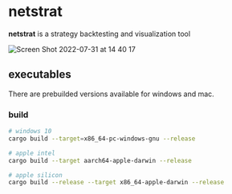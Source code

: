 # netstrat
**netstrat** is a strategy backtesting and visualization tool

![Screen Shot 2022-07-31 at 14 40 17](https://user-images.githubusercontent.com/32969427/182022345-0fd69e39-8f62-4aa0-a1cf-511cc2c36c21.png)

## executables
There are prebuilded versions available for windows and mac.

### build
```bash
# windows 10
cargo build --target=x86_64-pc-windows-gnu --release
```
```bash
# apple intel
cargo build --target aarch64-apple-darwin --release
```
```bash
# apple silicon
cargo build --release --target x86_64-apple-darwin --release
```
